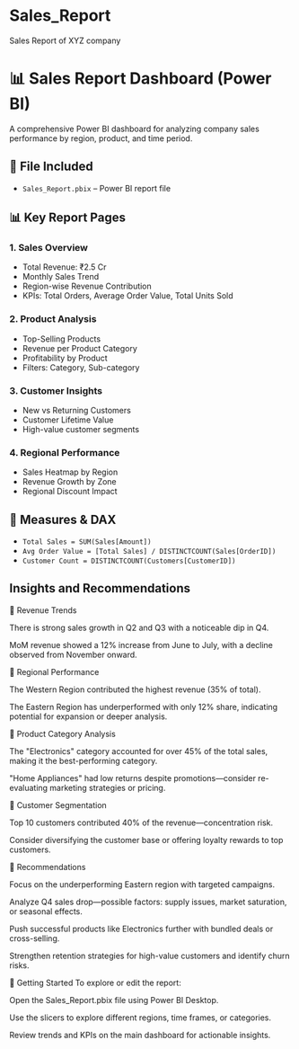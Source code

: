 # Sales_Report
Sales Report of XYZ company

# 📊 Sales Report Dashboard (Power BI)

A comprehensive Power BI dashboard for analyzing company sales performance by region, product, and time period.

## 📁 File Included
- `Sales_Report.pbix` – Power BI report file

## 📊 Key Report Pages

### 1. Sales Overview
- Total Revenue: ₹2.5 Cr
- Monthly Sales Trend
- Region-wise Revenue Contribution
- KPIs: Total Orders, Average Order Value, Total Units Sold

### 2. Product Analysis
- Top-Selling Products
- Revenue per Product Category
- Profitability by Product
- Filters: Category, Sub-category

### 3. Customer Insights
- New vs Returning Customers
- Customer Lifetime Value
- High-value customer segments

### 4. Regional Performance
- Sales Heatmap by Region
- Revenue Growth by Zone
- Regional Discount Impact

## 🧮 Measures & DAX
- `Total Sales = SUM(Sales[Amount])`
- `Avg Order Value = [Total Sales] / DISTINCTCOUNT(Sales[OrderID])`
- `Customer Count = DISTINCTCOUNT(Customers[CustomerID])`
  

## Insights and Recommendations
🔹 Revenue Trends

There is strong sales growth in Q2 and Q3 with a noticeable dip in Q4.

MoM revenue showed a 12% increase from June to July, with a decline observed from November onward.

🔹 Regional Performance

The Western Region contributed the highest revenue (35% of total).

The Eastern Region has underperformed with only 12% share, indicating potential for expansion or deeper analysis.

🔹 Product Category Analysis

The "Electronics" category accounted for over 45% of the total sales, making it the best-performing category.

"Home Appliances" had low returns despite promotions—consider re-evaluating marketing strategies or pricing.

🔹 Customer Segmentation

Top 10 customers contributed 40% of the revenue—concentration risk.

Consider diversifying the customer base or offering loyalty rewards to top customers.

🔹 Recommendations

Focus on the underperforming Eastern region with targeted campaigns.

Analyze Q4 sales drop—possible factors: supply issues, market saturation, or seasonal effects.

Push successful products like Electronics further with bundled deals or cross-selling.

Strengthen retention strategies for high-value customers and identify churn risks.

🚀 Getting Started
To explore or edit the report:

Open the Sales_Report.pbix file using Power BI Desktop.

Use the slicers to explore different regions, time frames, or categories.

Review trends and KPIs on the main dashboard for actionable insights.
